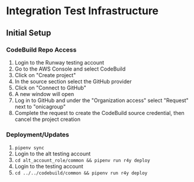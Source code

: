 # Integration Test Infrastructure

## Initial Setup

### CodeBuild Repo Access

1. Login to the Runway testing account
2. Go to the AWS Console and select CodeBuild
3. Click on "Create project"
4. In the source section select the GitHub provider
5. Click on "Connect to GitHub"
6. A new window will open
7. Log in to GitHub and under the "Organization access" select "Request" next to "onicagroup"
8. Complete the request to create the CodeBuild source credential, then cancel the project creation

### Deployment/Updates

1. `pipenv sync`
2. Login to the alt testing account
3. `cd alt_account_role/common && pipenv run r4y deploy`
4. Login to the testing account
5. `cd ../../codebuild/common && pipenv run r4y deploy`
